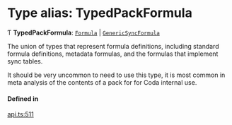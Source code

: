 # Type alias: TypedPackFormula

Ƭ **TypedPackFormula**: [`Formula`](Formula.md) \| [`GenericSyncFormula`](GenericSyncFormula.md)

The union of types that represent formula definitions, including standard formula definitions,
metadata formulas, and the formulas that implement sync tables.

It should be very uncommon to need to use this type, it is most common in meta analysis of the
contents of a pack for for Coda internal use.

#### Defined in

[api.ts:511](https://github.com/coda/packs-sdk/blob/main/api.ts#L511)
